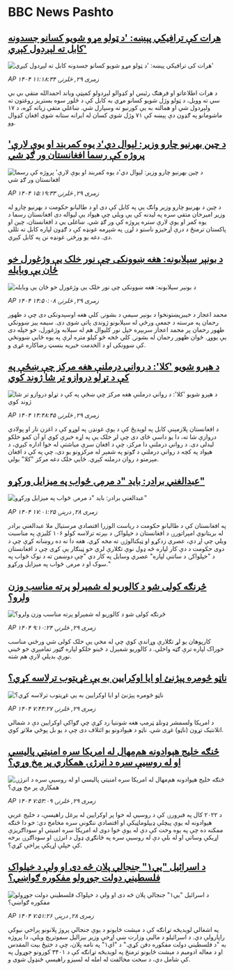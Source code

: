 # BBC News Pashto## [هرات کې ترافیکي پېښه: 'د ټولو مړو شویو کسانو جسدونه کابل ته لېږدول کېږي'](https://www.bbc.com/pashto/articles/cx29je0ldw3o?at_medium=RSS&at_campaign=rss?at_campaign=githubrss)![هرات کې ترافیکي پېښه: 'د ټولو مړو شویو کسانو جسدونه کابل ته لېږدول کېږي'](https://ichef.bbci.co.uk/ace/ws/240/cpsprodpb/fd31/live/449b21f0-7db7-11f0-88de-21c2f8cb127a.jpg)_AP ۱۴۰۴ زمری ۲۹, څلرنۍ ۱۱:۱۸:۳۴_د هرات اطلاعاتو او فرهنګ رئیس او کډوالو لېږدولو کمېټې ویاند احمدالله متقي بي بي سي ته وویل، د ټولو وژل شویو کسانو مړي به کابل کې د څلور سوه بستریز روغتون ته ولېږدول شي او همالته به یې کورنیو ته وسپارل شي. 
ښاغلي متقي زیاته کړه، د ۱۷ ماشومانو په ګډون دې پېښه کې ۷۱ وژل شوي کسان له ایرانه ستانه شوي افغان کډوال وو.## [د چین بهرنیو چارو وزیر: لېوال دي'د یوه کمربند او یوې لارې' پروژه کې رسما افغانستان ور ګډ شي](https://www.bbc.com/pashto/articles/c1le731vm4jo?at_medium=RSS&at_campaign=rss?at_campaign=githubrss)![د چین بهرنیو چارو وزیر: لېوال دي'د یوه کمربند او یوې لارې' پروژه کې رسما افغانستان ور ګډ شي](https://ichef.bbci.co.uk/ace/ws/240/cpsprodpb/5b13/live/915eacf0-7dbc-11f0-a34f-318be3fb0481.jpg)_AP ۱۴۰۴ زمری ۲۹, څلرنۍ ۱۵:۱۹:۳۳_د چین د بهرنیو چارو وزیر وانګ یي په کابل کې دی او د طالبانو حکومت د بهرنیو چارو له وزیر امیرخان متقي سره په لیدنه کې یې ویلي چې هېواد یې لېواله دی افغانستان رسما د یوه کمر او یوې لارې ستره پروژه کې ور ګډ شي.
ښاغلی يي د افغانستان، چین او پاکستان ترمنځ د درې اړخیزو ناستو د لړۍ په شپږمه غونډه کې د ګډون لپاره کابل ته تللی دی.
دغه یو ورځنۍ غونډه نن په کابل کېږي.## [ د بونېر سېلابونه: هغه ښوونکی چې نور خلک یې وژغورل خو ځان یې وبایله](https://www.bbc.com/pashto/articles/c3dpz17811ro?at_medium=RSS&at_campaign=rss?at_campaign=githubrss)![ د بونېر سېلابونه: هغه ښوونکی چې نور خلک یې وژغورل خو ځان یې وبایله](https://ichef.bbci.co.uk/ace/ws/240/cpsprodpb/3d34/live/7c2088d0-7d09-11f0-ab3e-bd52082cd0ae.png)_AP ۱۴۰۴ زمری ۲۹, څلرنۍ ۱۴:۵۰:۰۸_محمد اعجاز  د خیبرپښتونخوا د بونېر سیمې د بشونۍ کلي هغه اوسېدونکی دی چې د ظهور رحمان په مرسته د جمعې ورځې له سېلابونو ژوندی پاتی شوی دی.
سیمه ییز ښوونکي ظهور رحمان پر محمد اعجاز سربېره خپل نور کلیوال هم له سېلابه وژغورل، خو خپله دی یې یووړ.
ځوان ظهور رحمان له بشونۍ کلي څخه څو کیلو متره لرې په یوه ځايي ښوونځي کې ښوونکی او د الخدمت خیریه بنسټ رضاکاره غړی و.## [د هېرو شویو 'کلا': د رواني درملنې هغه مرکز چې ښځې په کې د تړلو دروازو تر شا ژوند کوي](https://www.bbc.com/pashto/articles/cedvgwj0gqzo?at_medium=RSS&at_campaign=rss?at_campaign=githubrss)![د هېرو شویو 'کلا': د رواني درملنې هغه مرکز چې ښځې په کې د تړلو دروازو تر شا ژوند کوي](https://ichef.bbci.co.uk/ace/ws/240/cpsprodpb/0a19/live/b12ab430-7dd4-11f0-83cc-c5da98c419b8.jpg)_AP ۱۴۰۴ زمری ۲۹, څلرنۍ ۱۴:۴۸:۴۵_د افغانستان پلازمېنې کابل په لوېدیځ کې د یوې غونډۍ په لوړو کې د اغزن تار او پولادي دروازې شا ته، دا یو داسې ځای دی چې لږ خلک یې په اړه خبرې کوي او آن کمو خلکو لیدلی دی.
د رواني درملنې دا مرکز، چې د افغان سرې میاشتې له خوا اداره کېږي، د هېواد په کچه د روانې درملنې د ګوتو په شمېر له مرکزونو یو دی،‌ چې په کې د افغان مېرمنو د روان درملنه کېږي.
ځایي خلک دغه مرکز "کلا" بولي.## [عبدالغني برادر: باید "د مرمۍ ځواب په میزایل ورکړو"](https://www.bbc.com/pashto/articles/c3v375k29e1o?at_medium=RSS&at_campaign=rss?at_campaign=githubrss)![عبدالغني برادر: باید "د مرمۍ ځواب په میزایل ورکړو"](https://ichef.bbci.co.uk/ace/ws/240/cpsprodpb/eb8a/live/9bb45090-7cf6-11f0-a34f-318be3fb0481.jpg)_AP ۱۴۰۴ زمری ۲۸, درېنۍ ۱۷:۰۱:۲۵_په افغانستان کې د طالبانو حکومت د ریاست الوزرا اقتصادي مرستیال ملا عبدالغني برادر له بریتانوي امپراتورۍ د افغانستان د خپلواکۍ د بېرته ترلاسه کولو ۱۰۶ کلیزې په مناسبت ویلي چې اړ دي، عصري زدکړو او ټېکنالوژۍ ته مخه کړي. هغه دا نه ده روښانه کړې چې د دوی حکومت د دې کار لپاره څه ډول نوې تګلارې لري خو ټینګار یې کړی چې د افغانستان د "خپلواکۍ د ساتنې لپاره" عصري وسایل په کار دي "چې دوښمن ته د نوک ځواب په سوک او د مرمۍ ځواب په میزایل ورکړو."## [څرنګه کولی شو د کالوريو له شمېرلو پرته مناسب وزن ولرو؟](https://www.bbc.com/pashto/articles/ckgrznrdy79o?at_medium=RSS&at_campaign=rss?at_campaign=githubrss)![څرنګه کولی شو د کالوريو له شمېرلو پرته مناسب وزن ولرو؟](https://ichef.bbci.co.uk/ace/ws/240/cpsprodpb/5d9f/live/103a7df0-7da5-11f0-a34f-318be3fb0481.jpg)_AP ۱۴۰۴ زمری ۲۹, څلرنۍ ۹:۱۰:۲۴_کارپوهان يو لړ تګلارې وړاندې کوي چې له مخې يې خلک کولی شي ورځني مناسب خوراک لپاره ترې ګټه واخلي. د کالوريو شمېرل د ځينو خلکو لپاره ګټور تمامېږي خو ځينې نورې بديلې لارې هم شته.## [ناټو څومره پېژنئ او ايا اوکرايين به يې غړيتوب ترلاسه کړي؟](https://www.bbc.com/pashto/articles/cgr8k83n4exo?at_medium=RSS&at_campaign=rss?at_campaign=githubrss)![ناټو څومره پېژنئ او ايا اوکرايين به يې غړيتوب ترلاسه کړي؟](https://ichef.bbci.co.uk/ace/ws/240/cpsprodpb/0665/live/54cfd3e0-7d99-11f0-83cc-c5da98c419b8.jpg)_AP ۱۴۰۴ زمری ۲۹, څلرنۍ ۷:۴۴:۲۷_د امریکا ولسمشر ډونلډ ټرمپ هغه شونتيا رد کړې چې ګواکې اوکرايين دې د شمالي اتلانتیک تړون (ناټو) غړی شي. ناټو د هېوادونو يو ائتلاف دی چې د یو بل پوځي ملاتړ کوي.## [څنګه خلیج هېوادونه هم‌مهال له امریکا سره امنیتي پالیسي او له روسیې سره د انرژۍ همکاري پر مخ وړي؟](https://www.bbc.com/pashto/articles/c8ry1e5den5o?at_medium=RSS&at_campaign=rss?at_campaign=githubrss)![څنګه خلیج هېوادونه هم‌مهال له امریکا سره امنیتي پالیسي او له روسیې سره د انرژۍ همکاري پر مخ وړي؟](https://ichef.bbci.co.uk/ace/ws/240/cpsprodpb/ae17/live/03026810-7cf0-11f0-ab3e-bd52082cd0ae.png)_AP ۱۴۰۴ زمری ۲۹, څلرنۍ ۷:۵۳:۰۹_د ۲۰۲۲ کال په فبرورۍ کې د روسیې له خوا پر اوکرایین له یرغل راهیسې، د خلیج عربي هېوادونه له یوې پیچلې ډیپلوماټیکې او اقتصادي ننګونې سره مخامخ دي: خو دا څنګه ممکنه ده چې په یوه وخت کې دې له یوې خوا دوی له امریکا سره امنیتي او سوداګریزې اړیکې وساتي او له بلې دې له روسیې سره په ځانګړي ډول د انرژۍ او سوداګرۍ برخه کې خپلې اړیکې پراخې کړي؟.## [د اسرائیل "يي‌۱" جنجالي پلان څه دی او ولې د خپلواک فلسطیني دولت جوړولو مفکوره ګواښي؟](https://www.bbc.com/pashto/articles/cy40g9g1nywo?at_medium=RSS&at_campaign=rss?at_campaign=githubrss)![د اسرائیل "يي‌۱" جنجالي پلان څه دی او ولې د خپلواک فلسطیني دولت جوړولو مفکوره ګواښي؟](https://ichef.bbci.co.uk/ace/ws/240/cpsprodpb/5b23/live/84d95510-7c32-11f0-a34f-318be3fb0481.jpg)_AP ۱۴۰۴ زمری ۲۸, درېنۍ ۷:۵۱:۲۶_په اشغالي لوېدیځه تړانګه کې د مېشت ځایونو د یوې جنجالي پروژ پلانونو پراخي نیوکې راپارولې دي. د اسرائیلو د ماليې وزارت ښي اړخي وزیر بېزالیل سموترېچ ویلي، دا پروژه به "د فلسطیني دولت مفکوره دفن کړي."
د "اي‌۱" په نامه پلان، چې د ختیځ بیت المقدس او د معاله ادومیم د مېشت ځایونو ترمنځ په لوېدیځه تړانګه کې د ۳۴۰۱ کورونو جوړول په کې شامل دي، د سخت مخالفت له امله له لسیزو راهیسې ځنډول شوی و.